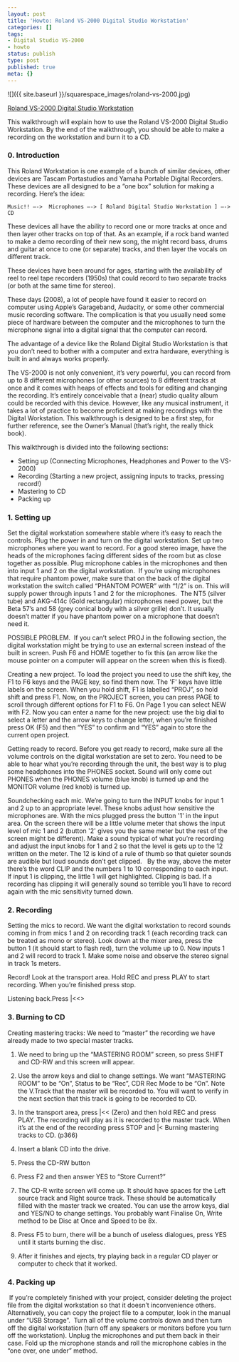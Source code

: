 ```yaml
---
layout: post
title: 'Howto: Roland VS-2000 Digital Studio Workstation'
categories: []
tags:
- Digital Studio VS-2000
- howto
status: publish
type: post
published: true
meta: {}
---
```


![]({{ site.baseurl }}/squarespace_images/roland-vs-2000.jpg)

[Roland VS-2000 Digital Studio Workstation](http://www.flickr.com/photos/chuck_notorious/2389243312/)

This walkthrough will explain how to use the Roland VS-2000 Digital Studio Workstation. By the end of the walkthrough, you should be able to make a recording on the workstation and burn it to a CD.

### 0. Introduction

This Roland Workstation is one example of a bunch of similar devices, other devices are Tascam Portastudios and Yamaha Portable Digital Recorders. These devices are all designed to be a “one box” solution for making a recording. Here’s the idea:

    Music!! —->  Microphones —-> [ Roland Digital Studio Workstation ] —-> CD

These devices all have the ability to record one or more tracks at once and then layer other tracks on top of that. As an example, if a rock band wanted to make a demo recording of their new song, the might record bass, drums and guitar at once to one (or separate) tracks, and then layer the vocals on different track.

These devices have been around for ages, starting with the availability of reel to reel tape recorders (1950s) that could record to two separate tracks (or both at the same time for stereo).

These days (2008), a lot of people have found it easier to record on computer using Apple’s Garageband, Audacity, or some other commercial music recording software. The complication is that you usually need some piece of hardware between the computer and the microphones to turn the microphone signal into a digital signal that the computer can record.

The advantage of a device like the Roland Digital Studio Workstation is that you don’t need to bother with a computer and extra hardware, everything is built in and always works properly.

The VS-2000 is not only convenient, it’s very powerful, you can record from up to 8 different microphones (or other sources) to 8 different tracks at once and it comes with heaps of effects and tools for editing and changing the recording. It’s entirely conceivable that a (near) studio quality album could be recorded with this device. However, like any musical instrument, it takes a lot of practice to become proficient at making recordings with  the Digital Workstation. This walkthrough is designed to be a first step, for further reference, see the Owner’s Manual (that’s right, the really thick book).

This walkthrough is divided into the following sections:

* Setting up (Connecting Microphones, Headphones and Power to the VS-2000)
* Recording (Starting a new project, assigning inputs to tracks, pressing record!)
* Mastering to CD
* Packing up

### 1. Setting up 

Set the digital workstation somewhere stable where it’s easy to reach the controls. Plug the power in and turn on the digital workstation. Set up two microphones where you want to record. For a good stereo image, have the heads of the microphones facing different sides of the room but as close together as possible. Plug microphone cables in the microphones and then into input 1 and 2 on the digital workstation.  If you’re using microphones that require phantom power, make sure that on the back of the digital workstation the switch called “PHANTOM POWER” with “1/2” is on. This will supply power through inputs 1 and 2 for the microphones.  The NT5 (silver tube) and AKG-414c (Gold rectangular) microphones need power, but the Beta 57’s and 58 (grey conical body with a silver grille) don’t. It usually doesn’t matter if you have phantom power on a microphone that doesn’t need it.  

POSSIBLE PROBLEM.  If you can’t select PROJ in the following section, the digital workstation might be trying to use an external screen instead of the built in screen. Push F6 and HOME together to fix this (an arrow like the mouse pointer on a computer will appear on the screen when this is fixed).  

Creating a new project. To load the project you need to use the shift key, the F1 to F6 keys and the PAGE key, so find them now. The 'F' keys have little labels on the screen. When you hold shift, F1 is labelled “PROJ”, so hold shift and press F1. Now, on the PROJECT screen, you can press PAGE to scroll through different options for F1 to F6. On Page 1 you can select NEW with F2. Now you can enter a name for the new project: use the big dial to select a letter and the arrow keys to change letter, when you’re finished press OK (F5) and then “YES” to confirm and “YES” again to store the current open project.  

Getting ready to record. Before you get ready to record, make sure all the volume controls on the digital workstation are set to zero. You need to be able to hear what you’re recording through the unit, the best way is to plug some headphones into the PHONES socket. Sound will only come out PHONES when the PHONES volume (blue knob) is turned up and the MONITOR volume (red knob) is turned up.   

Soundchecking each mic. We’re going to turn the INPUT knobs for input 1 and 2 up to an appropriate level. These knobs adjust how sensitive the microphones are. With the mics plugged press the button '1' in the input area. On the screen there will be a little volume meter that shows the input level of mic 1 and 2 (button '2' gives you the same meter but the rest of the screen might be different). Make a sound typical of what you’re recording and adjust the input knobs for 1 and 2 so that the level is gets up to the 12 written on the meter. The 12 is kind of a rule of thumb so that quieter sounds are audible but loud sounds don’t get clipped.   By the way, above the meter there’s the word CLIP and the numbers 1 to 10 corresponding to each input. If input 1 is clipping, the little 1 will get highlighted. Clipping is bad. If a recording has clipping it will generally sound so terrible you’ll have to record again with the mic sensitivity turned down. 

### 2. Recording  

Setting the mics to record. We want the digital workstation to record sounds coming in from mics 1 and 2 on recording track 1 (each recording track can be treated as mono or stereo). Look down at the mixer area, press the button 1 (it should start to flash red), turn the volume up to 0. Now inputs 1 and 2 will record to track 1. Make some noise and observe the stereo signal in track 1s meters.  

Record! Look at the transport area. Hold REC and press PLAY to start recording. When you’re finished press stop.

Listening back.Press |<<>

### 3. Burning to CD 

Creating mastering tracks: We need to “master” the recording we have already made to two special master tracks.

1. We need to bring up the “MASTERING ROOM” screen, so press SHIFT and CD-RW and this screen will appear.
2. Use the arrow keys and dial to change settings. We want “MASTERING ROOM” to be “On”, Status to be “Rec”, CDR Rec Mode to be “On”. Note the V.Track that the master will be recorded to. You will want to verify in the next section that this track is going to be recorded to CD.
3. In the transport area, press |<< (Zero) and then hold REC and press PLAY. The recording will play as it is recorded to the master track. When it’s at the end of the recording press STOP and |<
Burning mastering tracks to CD. (p366)

1. Insert a blank CD into the drive.
2. Press the CD-RW button
3. Press F2 and then answer YES to “Store Current?”
4. The CD-R write screen will come up. It should have spaces for the Left source track and Right source track. These should be automatically filled with the master track we created. You can use the arrow keys, dial and YES/NO to change settings. You probably want Finalise On, Write method to be Disc at Once and Speed to be 8x.
5. Press F5 to burn, there will be a bunch of useless dialogues, press YES until it starts burning the disc.
6. After it finishes and ejects, try playing back in a regular CD player or computer to check that it worked.

### 4. Packing up

 If you’re completely finished with your project, consider deleting the project file from the digital workstation so that it doesn’t inconvenience others. Alternatively, you can copy the project file to a computer, look in the manual under “USB Storage”.  Turn all of the volume controls down and then turn off the digital workstation (turn off any speakers or monitors before you turn off the workstation). Unplug the microphones and put them back in their case. Fold up the microphone stands and roll the microphone cables in the “one over, one under” method.
